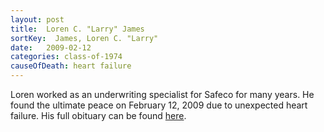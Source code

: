 ```yaml
---
layout: post
title:  Loren C. "Larry" James
sortKey:  James, Loren C. "Larry"
date:   2009-02-12
categories: class-of-1974
causeOfDeath: heart failure
---
```

Loren worked as an underwriting specialist for Safeco for many years. He found the ultimate peace on February 12, 2009 due to unexpected heart failure. His full obituary can be found [here](http://tinyurl.com/pk4ltep).
